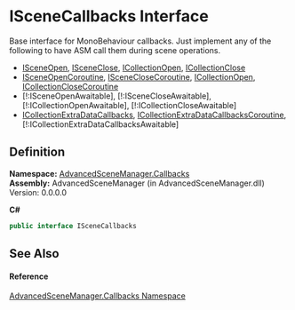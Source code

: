# ISceneCallbacks Interface


Base interface for MonoBehaviour callbacks. Just implement any of the following to have ASM call them during scene operations. <ul><li><a href="T_AdvancedSceneManager_Callbacks_ISceneOpen.md">ISceneOpen</a>, <a href="T_AdvancedSceneManager_Callbacks_ISceneClose.md">ISceneClose</a>, <a href="T_AdvancedSceneManager_Callbacks_ICollectionOpen.md">ICollectionOpen</a>, <a href="T_AdvancedSceneManager_Callbacks_ICollectionClose.md">ICollectionClose</a></li><li><a href="T_AdvancedSceneManager_Callbacks_ISceneOpenCoroutine.md">ISceneOpenCoroutine</a>, <a href="T_AdvancedSceneManager_Callbacks_ISceneCloseCoroutine.md">ISceneCloseCoroutine</a>, <a href="T_AdvancedSceneManager_Callbacks_ICollectionOpen.md">ICollectionOpen</a>, <a href="T_AdvancedSceneManager_Callbacks_ICollectionCloseCoroutine.md">ICollectionCloseCoroutine</a></li><li>[!:ISceneOpenAwaitable], [!:ISceneCloseAwaitable], [!:ICollectionOpenAwaitable], [!:ICollectionCloseAwaitable]</li><li><a href="T_AdvancedSceneManager_Callbacks_ICollectionExtraDataCallbacks.md">ICollectionExtraDataCallbacks</a>, <a href="T_AdvancedSceneManager_Callbacks_ICollectionExtraDataCallbacksCoroutine.md">ICollectionExtraDataCallbacksCoroutine</a>, [!:ICollectionExtraDataCallbacksAwaitable]</li></ul>





## Definition
**Namespace:** <a href="N_AdvancedSceneManager_Callbacks.md">AdvancedSceneManager.Callbacks</a>  
**Assembly:** AdvancedSceneManager (in AdvancedSceneManager.dll) Version: 0.0.0.0

**C#**
``` C#
public interface ISceneCallbacks
```



## See Also


#### Reference
<a href="N_AdvancedSceneManager_Callbacks.md">AdvancedSceneManager.Callbacks Namespace</a>  
